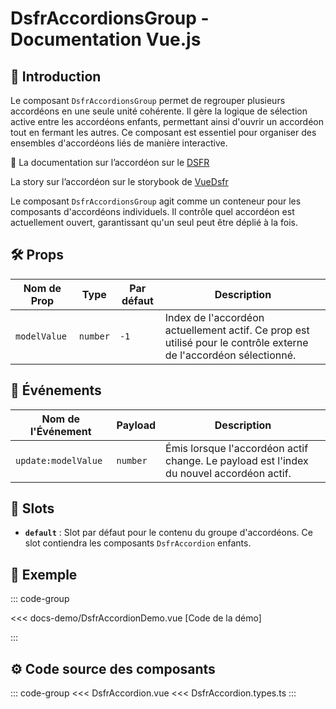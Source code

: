 # DsfrAccordionsGroup - Documentation Vue.js

## 🌟 Introduction

Le composant `DsfrAccordionsGroup` permet de regrouper plusieurs accordéons en une seule unité cohérente. Il gère la logique de sélection active entre les accordéons enfants, permettant ainsi d'ouvrir un accordéon tout en fermant les autres. Ce composant est essentiel pour organiser des ensembles d'accordéons liés de manière interactive.

🏅 La documentation sur l’accordéon sur le [DSFR](https://www.systeme-de-design.gouv.fr/elements-d-interface/composants/accordeon)

<VIcon name="vi-file-type-storybook" /> La story sur l’accordéon sur le storybook de [VueDsfr](https://storybook.vue-ds.fr/?path=/docs/composants-dsfraccordionsgroup--docs)

Le composant `DsfrAccordionsGroup` agit comme un conteneur pour les composants d'accordéons individuels. Il contrôle quel accordéon est actuellement ouvert, garantissant qu'un seul peut être déplié à la fois.

## 🛠️ Props

| Nom de Prop | Type | Par défaut | Description |
|-------------|------|------------|-------------|
| `modelValue` | `number` | `-1` | Index de l'accordéon actuellement actif. Ce prop est utilisé pour le contrôle externe de l'accordéon sélectionné. |

## 📡 Événements

| Nom de l'Événement | Payload | Description |
|--------------------|---------|-------------|
| `update:modelValue` | `number` | Émis lorsque l'accordéon actif change. Le payload est l'index du nouvel accordéon actif. |

## 🧩 Slots

- **`default`** : Slot par défaut pour le contenu du groupe d'accordéons. Ce slot contiendra les composants `DsfrAccordion` enfants.

## 📝 Exemple

::: code-group

<Story data-title="Démo" min-h="260px">
  <DsfrAccordionDemo />
</Story>

<<< docs-demo/DsfrAccordionDemo.vue [Code de la démo]

:::

## ⚙️ Code source des composants

::: code-group
<<< DsfrAccordion.vue
<<< DsfrAccordion.types.ts
:::

<script setup lang="ts">
import DsfrAccordionDemoSimple from './docs-demo/DsfrAccordionDemoSimple.vue'
import DsfrAccordionDemo from './docs-demo/DsfrAccordionDemo.vue'
</script>
